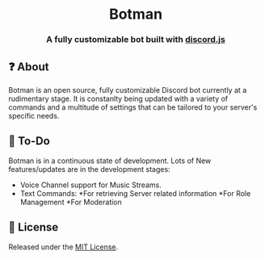 <h1 align="center">
  <br>
  Botman
  <br>
</h1>

<h3 align=center>A fully customizable bot built with <a href=https://github.com/discordjs/discord.js>discord.js</a></h3>


## ❓ About

Botman is an open source, fully customizable Discord bot currently at a rudimentary stage. It is constanlty being updated with a variety of commands and a multitude of settings that can be tailored to your server's specific needs.

## 📝 To-Do

Botman is in a continuous state of development. Lots of New features/updates are in the development stages:
  
  * Voice Channel support for Music Streams.
  * Text Commands:
    *For retrieving Server related information
    *For Role Management
    *For Moderation



## 📖 License

Released under the [MIT License](https://github.com/KilroyHere/discord-bot/blob/main/LICENSE).

